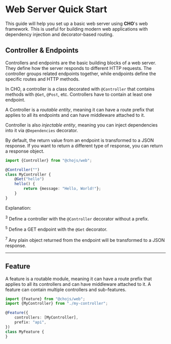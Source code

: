# Web Server Quick Start

This guide will help you set up a basic web server using **CHO**'s web framework. This is useful for building modern web
applications with dependency injection and decorator-based routing.

## Controller & Endpoints

Controllers and endpoints are the basic building blocks of a web server. They define how the server responds to
different HTTP requests. The controller groups related endpoints together, while endpoints define the specific routes
and HTTP methods.

In CHO, a controller is a class decorated with `@Controller` that contains methods with `@Get`, `@Post`, etc.
Controllers have to contain at least one endpoint.

A Controller is a _routable entity_, meaning it can have a route prefix that applies to all its endpoints and can have
middleware attached to it.

Controller is also _injectable entity_, meaning you can inject dependencies into it via `@Dependencies` decorator.

By default, the return value from an endpoint is transformed to a JSON response. If you want to return a different type
of response, you can return a response object.

```ts 
import {Controller} from "@chojs/web";

@Controller("")
class MyController {
    @Get("hello")
    hello() {
        return {message: "Hello, World!"};
    }
}

```

Explanation:

<sup>3</sup> Define a controller with the `@Controller` decorator without a prefix.

<sup>5</sup> Define a GET endpoint with the `@Get` decorator.

<sup>7</sup> Any plain object returned from the endpoint will be transformed to a JSON response.

---

## Feature

A feature is a routable module, meaning it can have a route prefix that applies to all its controllers and can have
middleware attached to it. A feature can contain multiple controllers and sub-features.

```ts
import {Feature} from "@chojs/web";
import {MyController} from "./my-controller";

@Feature({
    controllers: [MyController],
    prefix: "api",
})
class MyFeature {
}
```
